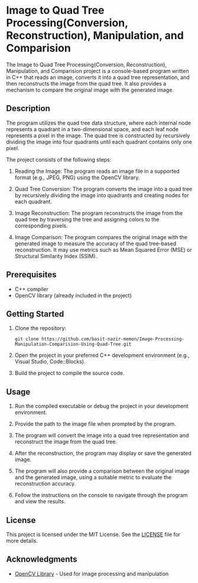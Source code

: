 # Image to Quad Tree Processing(Conversion, Reconstruction), Manipulation, and Comparision

The Image to Quad Tree Processing(Conversion, Reconstruction), Manipulation, and Comparision project is a console-based program written in C++ that reads an image, converts it into a quad tree representation, and then reconstructs the image from the quad tree. It also provides a mechanism to compare the original image with the generated image.

## Description

The program utilizes the quad tree data structure, where each internal node represents a quadrant in a two-dimensional space, and each leaf node represents a pixel in the image. The quad tree is constructed by recursively dividing the image into four quadrants until each quadrant contains only one pixel.

The project consists of the following steps:

1. Reading the Image: The program reads an image file in a supported format (e.g., JPEG, PNG) using the OpenCV library.

2. Quad Tree Conversion: The program converts the image into a quad tree by recursively dividing the image into quadrants and creating nodes for each quadrant.

3. Image Reconstruction: The program reconstructs the image from the quad tree by traversing the tree and assigning colors to the corresponding pixels.

4. Image Comparison: The program compares the original image with the generated image to measure the accuracy of the quad tree-based reconstruction. It may use metrics such as Mean Squared Error (MSE) or Structural Similarity Index (SSIM).

## Prerequisites

- C++ compiler
- OpenCV library (already included in the project)

## Getting Started

1. Clone the repository:

   ```shell
   git clone https://github.com/basit-nazir-memon/Image-Processing-Manipulation-Comparision-Using-Quad-Tree.git
   ```

2. Open the project in your preferred C++ development environment (e.g., Visual Studio, Code::Blocks).

3. Build the project to compile the source code.

## Usage

1. Run the compiled executable or debug the project in your development environment.

2. Provide the path to the image file when prompted by the program.

3. The program will convert the image into a quad tree representation and reconstruct the image from the quad tree.

4. After the reconstruction, the program may display or save the generated image.

5. The program will also provide a comparison between the original image and the generated image, using a suitable metric to evaluate the reconstruction accuracy.

6. Follow the instructions on the console to navigate through the program and view the results.

## License

This project is licensed under the MIT License. See the [LICENSE](LICENSE) file for more details.

## Acknowledgments

- [OpenCV Library](https://opencv.org/) - Used for image processing and manipulation
